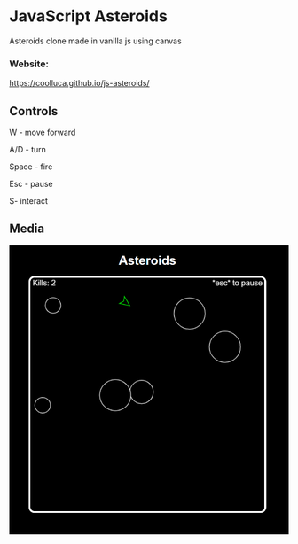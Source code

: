 # JavaScript Asteroids
Asteroids clone made in vanilla js using canvas

### Website:
https://coolluca.github.io/js-asteroids/

## Controls

W - move forward

A/D - turn

Space - fire

Esc - pause

S- interact

## Media 
![alt text](https://github.com/CoolLuca/js-asteroids/blob/master/assets/asteroids.png?raw=true)
